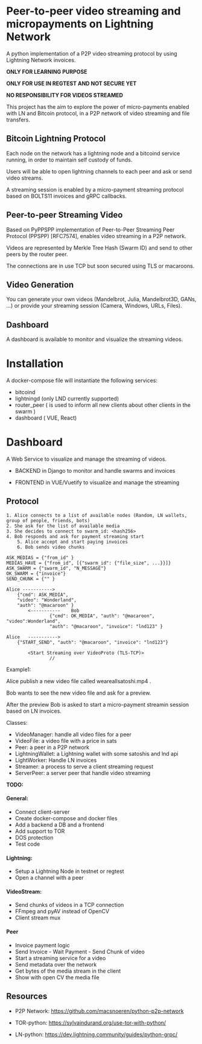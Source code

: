 # Peer-to-peer video streaming and micropayments on Lightning Network 
A python implementation of a P2P video streaming protocol by using Lightning Network invoices. 

**ONLY FOR LEARNING PURPOSE**

**ONLY FOR USE IN REGTEST AND NOT SECURE YET**

**NO RESPONSIBILITY FOR VIDEOS STREAMED** 

This project has the aim to explore the power of micro-payments enabled with LN and Bitcoin protocol,
in a P2P network of video streaming and file transfers.

## Bitcoin Lightning Protocol 
Each node on the network has a lightning node and a bitcoind service running, in order to maintain self custody of funds. 

Users will be able to open lightning channels to each peer and ask or send video streams.

A streaming session is enabled by a micro-payment streaming protocol based on BOLTS11 invoices and gRPC callbacks. 

## Peer-to-peer Streaming Video
Based on PyPPSPP implementation of Peer-to-Peer Streaming Peer Protocol (PPSPP) [RFC7574],
enables video streaming in a P2P network.

Videos are represented by Merkle Tree Hash (Swarm ID) and send to other peers by the router peer. 

The connections are in use TCP but soon secured using TLS or macaroons.  

## Video Generation 
You can generate your own videos (Mandelbrot, Julia, Mandelbrot3D, GANs, ...) 
or provide your streaming session (Camera, Windows, URLs, Files).

## Dashboard
A dashboard is available to monitor and visualize the streaming videos. 


# Installation 

A docker-compose file will instantiate the following services:

 - bitcoind
 - lightningd (only LND currently supported)
 - router_peer ( is used to inform all new clients about other clients in the swarm )
 - dashboard ( VUE, React)


# Dashboard
A Web Service to visualize and manage the streaming of videos. 

 - BACKEND in Django to monitor and handle swarms and invoices

 - FRONTEND in VUE/Vuetify to visualize and manage the streaming  


## Protocol
```
1. Alice connects to a list of available nodes (Random, LN wallets, group of people, friends, bots) 
2. She ask for the list of available media
3. She decides to connect to swarm_id: <hash256> 
4. Bob responds and ask for payment streaming start
    5. Alice accept and start paying invoices
    6. Bob sends video chunks 

ASK_MEDIAS = {"from_id" }
MEDIAS_HAVE = {"from_id", [{"swarm_id": {"file_size", ...}}]}
ASK_SWARM = {"swarm_id", "N_MESSAGE"}
OK_SWARM = {"invoice"}
SEND_CHUNK = {"" }

Alice ----------->        
    {"cmd": ASK_MEDIA",
    "video": "Wonderland",
    "auth": "@macaroon" }
        <-----------    Bob
                {"cmd": OK_MEDIA", "auth": "@macaroon", "video":Wonderland", 
                "auth": "@macaroon", "invoice": "lnd123" }

Alice   ----------->
    {"START_SEND", "auth": "@macaroon", "invoice": "lnd123"}

        <Start Streaming over VideoProto (TLS-TCP)>
                //
```                 

Example1:

Alice publish a new video file called weareallsatoshi.mp4 .

Bob wants to see the new video file and ask for a preview.

After the preview Bob is asked to start a micro-payment streamin session based on LN invoices. 


Classes: 
- VideoManager: handle all video files for a peer
- VideoFile: a video file with a price in sats
- Peer: a peer in a P2P network
- LightningWallet: a Lightning wallet with some satoshis and lnd api
- LightWorker: Handle LN invoices 
- Streamer: a process to serve a client streaming request
- ServerPeer: a server peer that handle video streaming


**TODO:**

#### General:

- Connect client-server
- Create docker-compose and docker files 
- Add a backend a DB and a frontend
- Add support to TOR
- DOS protection
- Test code

#### Lightning:
- Setup a Lightning Node in testnet or regtest
- Open a channel with a peer   

#### VideoStream:
- Send chunks of videos in a TCP connection
- FFmpeg and pyAV instead of OpenCV 
- Client stream mux

#### Peer
- Invoice payment logic
- Send Invoice - Wait Payment - Send Chunk of video
- Start a streaming service for a video
-  Send metadata over the network 
- Get bytes of the media stream in the client
- Show with open CV the media file
  
## Resources

- P2P Network: https://github.com/macsnoeren/python-p2p-network

- TOR-python: https://sylvaindurand.org/use-tor-with-python/

- LN-python: https://dev.lightning.community/guides/python-grpc/


    
